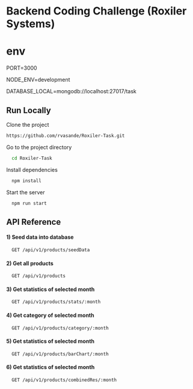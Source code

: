 
# Backend Coding Challenge (Roxiler Systems)





# env
PORT=3000

NODE_ENV=development

DATABASE_LOCAL=mongodb://localhost:27017/task


## Run Locally

Clone the project

```bash
https://github.com/rvasande/Roxiler-Task.git
```

Go to the project directory

```bash
  cd Roxiler-Task 
```

Install dependencies

```bash
  npm install
```

Start the server

```bash
  npm run start
```


## API Reference

#### 1) Seed data into database
```http
  GET /api/v1/products/seedData
```

#### 2) Get all products
```http
  GET /api/v1/products
```

#### 3) Get statistics of selected month
```http
  GET /api/v1/products/stats/:month
```

#### 4) Get category of selected month
```http
  GET /api/v1/products/category/:month
```
#### 5) Get statistics of selected month
```http
  GET /api/v1/products/barChart/:month
```

#### 6) Get statistics of selected month
```http
  GET /api/v1/products/combinedRes/:month
```


